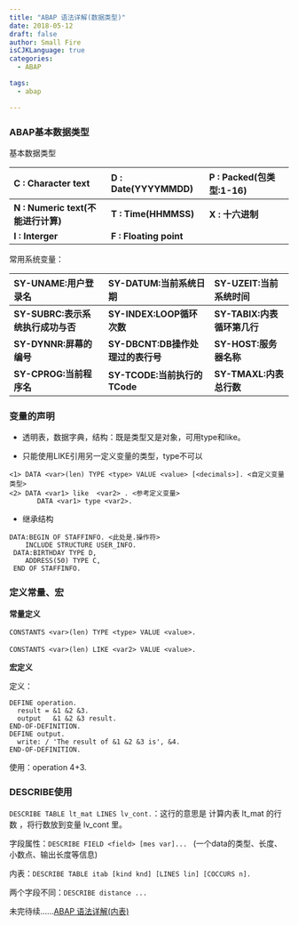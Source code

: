 ```yaml
---
title: "ABAP 语法详解(数据类型)"
date: 2018-05-12
draft: false
author: Small Fire
isCJKLanguage: true
categories: 
  - ABAP

tags: 
  - abap

---
```


### ABAP基本数据类型

  基本数据类型

| C : Character text                 | D : Date(YYYYMMDD)     | P : Packed(包类型:1-16) |
| :--------------------------------- | :--------------------- | :---------------------- |
| **N : Numeric text(不能进行计算)** | **T : Time(HHMMSS)**   | **X : 十六进制**        |
| **I : Interger**                   | **F : Floating point** |                         |

   常用系统变量：

| SY-UNAME:用户登录名     | SY-DATUM:当前系统日期                 | SY-UZEIT:当前系统时间 |
| :---------------------- | :-------------------------------- | :--------------------- |
| **SY-SUBRC:表示系统执行成功与否** | **SY-INDEX:LOOP循环次数** | **SY-TABIX:内表循环第几行** |
| **SY-DYNNR:屏幕的编号** | **SY-DBCNT:DB操作处理过的表行号** | **SY-HOST:服务器名称** |
| **SY-CPROG:当前程序名** | **SY-TCODE:当前执行的TCode** | **SY-TMAXL:内表总行数** |

### 变量的声明
- 透明表，数据字典，结构：既是类型又是对象，可用type和like。

- 只能使用LIKE引用另一定义变量的类型，type不可以

```JS
<1> DATA <var>(len) TYPE <type> VALUE <value> [<decimals>]. <自定义变量类型>
<2> DATA <var1> like  <var2> . <参考定义变量>
	   DATA <var1> type <var2>. 
```

- 继承结构

```JS
DATA:BEGIN OF STAFFINFO. <此处是.操作符>
    INCLUDE STRUCTURE USER_INFO.
 DATA:BIRTHDAY TYPE D,
    ADDRESS(50) TYPE C,
 END OF STAFFINFO.
```

### 定义常量、宏

**常量定义**

​	  `CONSTANTS <var>(len) TYPE <type> VALUE <value>.`

​	  `CONSTANTS <var>(len) LIKE <var2> VALUE <value>.
`

**宏定义** 

定义：

```ABAP
DEFINE operation.
  result = &1 &2 &3.
  output   &1 &2 &3 result.
END-OF-DEFINITION.
DEFINE output.
  write: / 'The result of &1 &2 &3 is', &4.
END-OF-DEFINITION.
```
使用：operation 4+3.

###  DESCRIBE使用

`DESCRIBE TABLE lt_mat LINES lv_cont.`：这行的意思是 计算内表 lt_mat 的行数 ，将行数放到变量 lv_cont 里。

字段属性：`DESCRIBE FIELD <field> [mes var]...
 `     (一个data的类型、长度、小数点、输出长度等信息)

内表：`DESCRIBE TABLE itab [kind knd] [LINES lin] [COCCURS n].`

两个字段不同：`DESCRIBE distance ...`


未完待续......[ABAP 语法详解(内表)](https://coldinfire.github.io/2018/ABAP2/)

